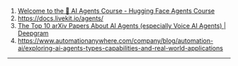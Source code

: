 1. [Welcome to the 🤗 AI Agents Course - Hugging Face Agents Course](https://huggingface.co/learn/agents-course/unit0/introduction)
2. https://docs.livekit.io/agents/
3. [The Top 10 arXiv Papers About AI Agents (especially Voice AI Agents) | Deepgram](https://deepgram.com/learn/top-arxiv-papers-about-ai-agents-and-voice-ai-agents)
4. https://www.automationanywhere.com/company/blog/automation-ai/exploring-ai-agents-types-capabilities-and-real-world-applications

---
